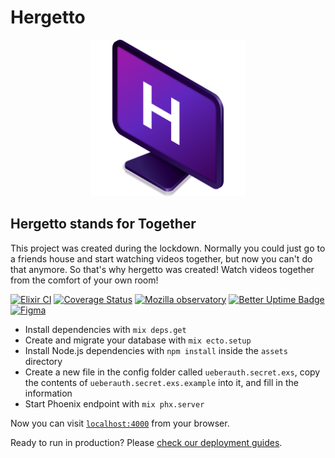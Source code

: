 # Hergetto

<!-- [![Hergetto](assets/static/assets/logo/logo.svg)](#hergetto) -->
<p align="center">
  <img src="/assets/static/assets/logo/logo.svg" height="250" width="250" >
</p>

## Hergetto stands for Together

This project was created during the lockdown.
Normally you could just go to a friends house and start watching videos together, but now you can't do that anymore.
So that's why hergetto was created!
Watch videos together from the comfort of your own room!

[![Elixir CI](https://github.com/dusthijsvdh/hergetto/actions/workflows/elixir.yml/badge.svg)](https://github.com/dusthijsvdh/hergetto/actions/workflows/elixir.yml)
[![Coverage Status](https://coveralls.io/repos/github/dusthijsvdh/hergetto/badge.svg)](https://coveralls.io/github/dusthijsvdh/hergetto)
[![Mozilla observatory](https://img.shields.io/mozilla-observatory/grade-score/hergetto.live?publish)](https://observatory.mozilla.org/analyze/hergetto.live)
[![Better Uptime Badge](https://betteruptime.com/status-badges/v1/monitor/bl3y.svg)](https://status.hergetto.live/)
[![Figma](https://img.shields.io/badge/Design-Figma-1ABCFE.svg?logo=figma)](https://www.figma.com/file/2NjbwtE7o72YfgAG32m3DU/website?node-id=2%3A190)

- Install dependencies with `mix deps.get`
- Create and migrate your database with `mix ecto.setup`
- Install Node.js dependencies with `npm install` inside the `assets` directory
- Create a new file in the config folder called `ueberauth.secret.exs`, copy the contents of `ueberauth.secret.exs.example` into it, and fill in the information
- Start Phoenix endpoint with `mix phx.server`

Now you can visit [`localhost:4000`](http://localhost:4000) from your browser.

Ready to run in production? Please [check our deployment guides](https://hexdocs.pm/phoenix/deployment.html).
